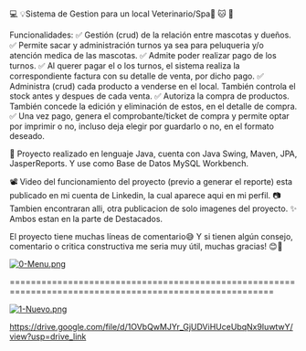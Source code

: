 💻 💡Sistema de Gestion para un local Veterinario/Spa🐶 🐱 🐾 

Funcionalidades:
✅ Gestión (crud) de la relación entre mascotas y dueños.
✅ Permite sacar y administración turnos ya sea para peluqueria y/o atención medica de las mascotas.
✅ Admite poder realizar pago de los turnos.
✅ Al querer pagar el o los turnos, el sistema realiza la correspondiente factura con su detalle de venta, por dicho pago.
✅ Administra (crud) cada producto a venderse en el local. También controla el stock antes y despues de cada venta.
✅ Autoriza la compra de productos. También concede la edición y eliminación de estos, en el detalle de compra.
✅ Una vez pago, genera el comprobante/ticket de compra y permite optar por imprimir o no, incluso deja elegir por guardarlo o no, en el formato deseado.

🧠 Proyecto realizado en lenguaje Java, cuenta con Java Swing, Maven, JPA, JasperReports. Y use como Base de Datos MySQL Workbench.

📽 Video del funcionamiento del proyecto (previo a generar el reporte) esta publicado en mi cuenta de Linkedin, la cual aparece aqui en mi perfil.
📷 Tambien encontraran alli, otra publicacion de solo imagenes del proyecto.
✨ Ambos estan en la parte de Destacados.

El proyecto tiene muchas líneas de comentario😅
Y si tienen algún consejo, comentario o critica constructiva me seria muy útil, muchas gracias! 😊🌙

[![0-Menu.png](https://i.postimg.cc/1XtwHJsX/0-Menu.png)](https://postimg.cc/2bs1jdqN)

========================================================================================================

[![1-Nuevo.png](https://i.postimg.cc/Vvr5vTzq/1-Nuevo.png)](https://postimg.cc/30h3bt4N)

https://drive.google.com/file/d/1OVbQwMJYr_GjUDViHUceUbqNx9IuwtwY/view?usp=drive_link




